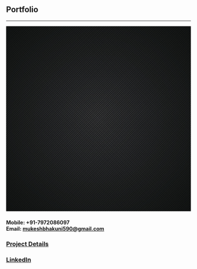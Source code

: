 ## Portfolio

---

<img src="images/black_noun_002_03536.jpg?raw=true"/>

#### Mobile: +91-7972086097 <br> Email:  mukeshbhakuni590@gmail.com

### [Project Details](https://docs.google.com/spreadsheets/d/1NY9zeFzRnt82lh-C0JcRfNSrIoQ9VASVA8fHoBmVrWQ/edit?usp=sharing)
### [LinkedIn](https://www.linkedin.com/in/mukesh-bhakuni-3ba486135)
<!-- ### [Resume](./pdf/Mukesh's Resume.pdf) -->








